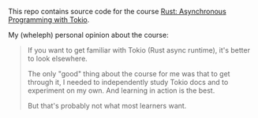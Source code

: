 This repo contains source code for the course [Rust: Asynchronous Programming with Tokio](https://www.linkedin.com/learning/rust-asynchronous-programming-with-tokio?dApp=59033956&leis=LAA).

My (wheleph) personal opinion about the course:

> If you want to get familiar with Tokio (Rust async runtime), it's better to look elsewhere.
> 
> The only "good" thing about the course for me was that to get through it, I needed to independently study Tokio docs and to experiment on my own. And learning in action is the best.
> 
> But that's probably not what most learners want.
